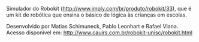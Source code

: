 Simulador do Robokit (http://www.imply.com/br/produto/robokit/33), que é um kit de robótica que ensina o básico de lógica às crianças em escolas.

Desenvolvido por Matias Schimuneck, Pablo Leonhart e Rafael Viana.
Acesso disponível em: http://www.cauirs.com.br/robokit-unisc/robokit.html
